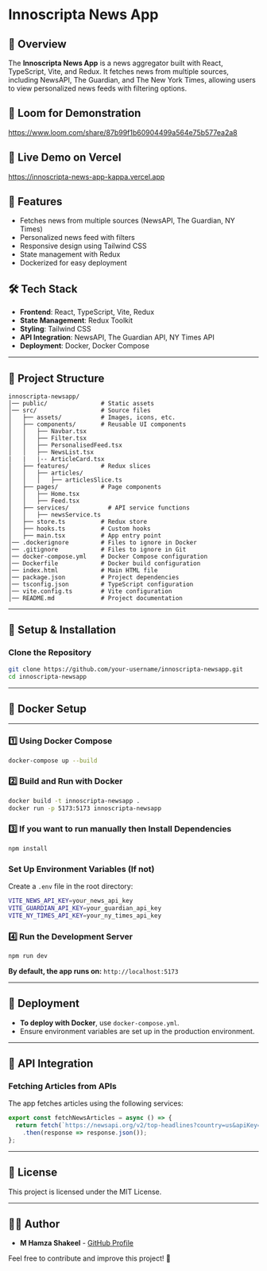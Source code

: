 # Innoscripta News App

## 📌 Overview
The **Innoscripta News App** is a news aggregator built with React, TypeScript, Vite, and Redux. It fetches news from multiple sources, including NewsAPI, The Guardian, and The New York Times, allowing users to view personalized news feeds with filtering options.

## 🚀 Loom for Demonstration
https://www.loom.com/share/87b99f1b60904499a564e75b577ea2a8


## 🚀 Live Demo on Vercel
https://innoscripta-news-app-kappa.vercel.app

## 🚀 Features
- Fetches news from multiple sources (NewsAPI, The Guardian, NY Times)
- Personalized news feed with filters
- Responsive design using Tailwind CSS
- State management with Redux
- Dockerized for easy deployment

## 🛠️ Tech Stack
- **Frontend**: React, TypeScript, Vite, Redux
- **State Management**: Redux Toolkit
- **Styling**: Tailwind CSS
- **API Integration**: NewsAPI, The Guardian API, NY Times API
- **Deployment**: Docker, Docker Compose

---

## 📁 Project Structure
```
innoscripta-newsapp/
│── public/               # Static assets
│── src/                  # Source files
│   ├── assets/           # Images, icons, etc.
│   ├── components/       # Reusable UI components
│   │   ├── Navbar.tsx
│   │   ├── Filter.tsx
│   │   ├── PersonalisedFeed.tsx
│   │   ├── NewsList.tsx
|   |   |-- ArticleCard.tsx
│   ├── features/         # Redux slices
│   │   ├── articles/
│   │   │   ├── articlesSlice.ts
│   ├── pages/            # Page components
│   │   ├── Home.tsx
│   │   ├── Feed.tsx
│   ├── services/           # API service functions
│   │   ├── newsService.ts       
│   ├── store.ts          # Redux store
│   ├── hooks.ts          # Custom hooks
│   ├── main.tsx          # App entry point
│── .dockerignore         # Files to ignore in Docker
│── .gitignore            # Files to ignore in Git
│── docker-compose.yml    # Docker Compose configuration
│── Dockerfile            # Docker build configuration
│── index.html            # Main HTML file
│── package.json          # Project dependencies
│── tsconfig.json         # TypeScript configuration
│── vite.config.ts        # Vite configuration
│── README.md             # Project documentation
```

---

## 🔧 Setup & Installation



###   Clone the Repository
```sh
git clone https://github.com/your-username/innoscripta-newsapp.git
cd innoscripta-newsapp
```

---

## 🐳 Docker Setup
---

### 1️⃣ Using Docker Compose
```sh
docker-compose up --build
```

### 2️⃣ Build and Run with Docker
```sh
docker build -t innoscripta-newsapp .
docker run -p 5173:5173 innoscripta-newsapp
```

### 3️⃣ If you want to run manually then Install Dependencies
```sh
npm install
```

### Set Up Environment Variables (If not)
Create a `.env` file in the root directory:
```sh
VITE_NEWS_API_KEY=your_news_api_key
VITE_GUARDIAN_API_KEY=your_guardian_api_key
VITE_NY_TIMES_API_KEY=your_ny_times_api_key
```

### 4️⃣ Run the Development Server
```sh
npm run dev
```
**By default, the app runs on:** `http://localhost:5173`

---

## 🚀 Deployment
- **To deploy with Docker**, use `docker-compose.yml`.
- Ensure environment variables are set up in the production environment.

---

## 🎯 API Integration
### Fetching Articles from APIs
The app fetches articles using the following services:

```ts
export const fetchNewsArticles = async () => {
  return fetch(`https://newsapi.org/v2/top-headlines?country=us&apiKey=${import.meta.env.VITE_NEWS_API_KEY}`)
    .then(response => response.json());
};
```

---

## 📜 License
This project is licensed under the MIT License.

---

## 👨‍💻 Author
- **M Hamza Shakeel** - [GitHub Profile](https://github.com/your-username)

Feel free to contribute and improve this project! 🚀

